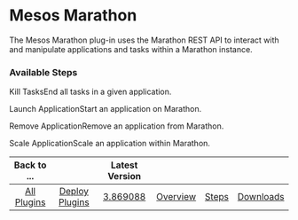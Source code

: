 
# Mesos Marathon

The Mesos Marathon plug-in uses the Marathon REST API to interact with and manipulate applications and tasks within a Marathon instance.


### Available Steps

Kill TasksEnd all tasks in a given application.

Launch ApplicationStart an application on Marathon.

Remove ApplicationRemove an application from Marathon.

Scale ApplicationScale an application within Marathon.



|Back to ...||Latest Version||||
| :---: | :---: | :---: | :---: | :---: | :---: |
|[All Plugins](../../index.md)|[Deploy Plugins](../README.md)|[3.869088](https://raw.githubusercontent.com/UrbanCode/IBM-UCD-PLUGINS/main/files/mesos-marathon/mesos-marathon-3.869088.zip)|[Overview](overview.md)|[Steps](steps.md)|[Downloads](downloads.md)|
